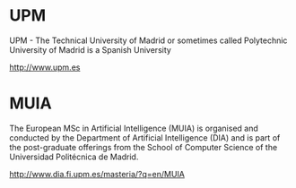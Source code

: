 # UPM
UPM - The Technical University of Madrid or sometimes called Polytechnic University of Madrid is a Spanish University

http://www.upm.es<BR>

# MUIA

The European MSc in Artificial Intelligence (MUIA) is organised and conducted by the Department of Artificial Intelligence (DIA) and is part of the post-graduate offerings from the School of Computer Science of the Universidad Politécnica de Madrid.

http://www.dia.fi.upm.es/masteria/?q=en/MUIA

